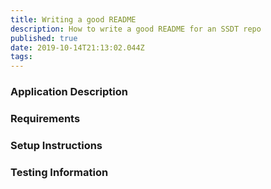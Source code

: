 ```yaml
---
title: Writing a good README
description: How to write a good README for an SSDT repo
published: true
date: 2019-10-14T21:13:02.044Z
tags: 
---
```


### Application Description
### Requirements
### Setup Instructions
### Testing Information
